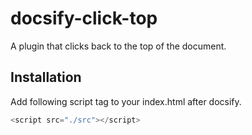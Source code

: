 # docsify-click-top

A plugin that clicks back to the top of the document.

## Installation

Add following script tag to your index.html after docsify.

```js
<script src="./src"></script>
```


